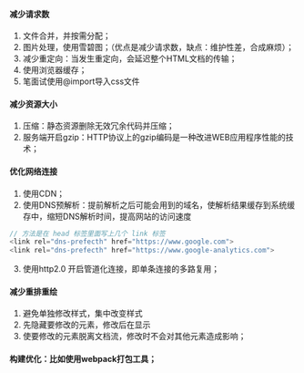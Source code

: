 #### 减少请求数
1. 文件合并，并按需分配；
2. 图片处理，使用雪碧图；（优点是减少请求数，缺点：维护性差，合成麻烦）；
3. 减少重定向：当发生重定向，会延迟整个HTML文档的传输；
4. 使用浏览器缓存；
5. 笔面试使用@import导入css文件
#### 减少资源大小
1. 压缩：静态资源删除无效冗余代码并压缩；
2. 服务端开启gzip：HTTP协议上的gzip编码是一种改进WEB应用程序性能的技术；
#### 优化网络连接
1. 使用CDN；
2. 使用DNS预解析：提前解析之后可能会用到的域名，使解析结果缓存到系统缓存中，缩短DNS解析时间，提高网站的访问速度
```JavaScript
// 方法是在 head 标签里面写上几个 link 标签
<link rel="dns-prefecth" href="https://www.google.com">
<link rel="dns-prefecth" href="https://www.google-analytics.com">
```
3. 使用http2.0 开启管道化连接，即单条连接的多路复用；
#### 减少重排重绘
1. 避免单独修改样式，集中改变样式
2. 先隐藏要修改的元素，修改后在显示
3. 使要修改的元素脱离文档流，修改时不会对其他元素造成影响；
#### 构建优化：比如使用webpack打包工具；
